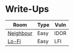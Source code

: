 # Write-Ups

| Room        | Type        | Vuln          |
|-------------|-------------|---------------|
| [Neighbour](./Neighbour/README.md) | Easy | IDOR |
| [Lo-Fi](./Lo-Fi/README.md)         | Easy | LFI  |
